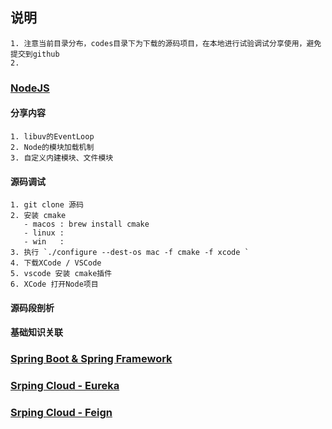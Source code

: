 ## 说明
    1. 注意当前目录分布，codes目录下为下载的源码项目，在本地进行试验调试分享使用，避免提交到github
    2. 


### [NodeJS](https://github.com/nodejs/node)

#### 分享内容
    1. libuv的EventLoop
    2. Node的模块加载机制
    3. 自定义内建模块、文件模块

#### 源码调试
    1. git clone 源码
    2. 安装 cmake 
       - macos : brew install cmake
       - linux : 
       - win   :  
    3. 执行 `./configure --dest-os mac -f cmake -f xcode `
    4. 下载XCode / VSCode
    5. vscode 安装 cmake插件
    6. XCode 打开Node项目

#### 源码段剖析


#### 基础知识关联


### [Spring Boot & Spring Framework](https://github.com/spring-projects)



### [Srping Cloud - Eureka]()



### [Srping Cloud - Feign]()